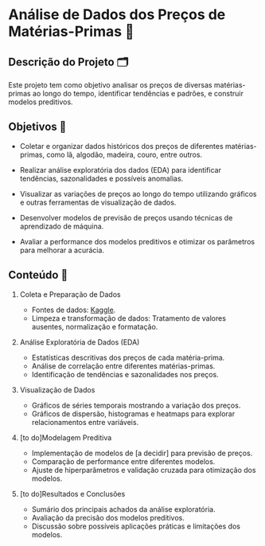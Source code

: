 # Análise de Dados dos Preços de Matérias-Primas 🌲

## Descrição do Projeto 🗂️

Este projeto tem como objetivo analisar os preços de diversas matérias-primas ao longo do tempo, identificar tendências e padrões, e construir modelos preditivos.

## Objetivos 🎯

* Coletar e organizar dados históricos dos preços de diferentes matérias-primas, como lã, algodão, madeira, couro, entre outros.

* Realizar análise exploratória dos dados (EDA) para identificar tendências, sazonalidades e possíveis anomalias.

* Visualizar as variações de preços ao longo do tempo utilizando gráficos e outras ferramentas de visualização de dados.

* Desenvolver modelos de previsão de preços usando técnicas de aprendizado de máquina.

* Avaliar a performance dos modelos preditivos e otimizar os parâmetros para melhorar a acurácia.

## Conteúdo 📜

1. Coleta e Preparação de Dados
    * Fontes de dados: [Kaggle](https://www.kaggle.com/datasets/kianwee/agricultural-raw-material-prices-19902020).
    * Limpeza e transformação de dados: Tratamento de valores ausentes, normalização e formatação.

2. Análise Exploratória de Dados (EDA)
    * Estatísticas descritivas dos preços de cada matéria-prima.
    * Análise de correlação entre diferentes matérias-primas.
    * Identificação de tendências e sazonalidades nos preços.

3. Visualização de Dados
    * Gráficos de séries temporais mostrando a variação dos preços.
    * Gráficos de dispersão, histogramas e heatmaps para explorar relacionamentos entre variáveis.

4. [to do]Modelagem Preditiva 
    * Implementação de modelos de [a decidir] para previsão de preços.
    * Comparação de performance entre diferentes modelos.
    * Ajuste de hiperparâmetros e validação cruzada para otimização dos modelos.

5. [to do]Resultados e Conclusões
    * Sumário dos principais achados da análise exploratória.
    * Avaliação da precisão dos modelos preditivos.
    * Discussão sobre possíveis aplicações práticas e limitações dos modelos.
